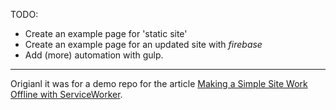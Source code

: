 TODO:
* Create an example page for 'static site'
* Create an example page for an updated site with *firebase*
* Add (more) automation with gulp.

------

Origianl it was for a demo repo for the article [Making a Simple Site Work Offline with ServiceWorker](https://css-tricks.com/serviceworker-for-offline).

